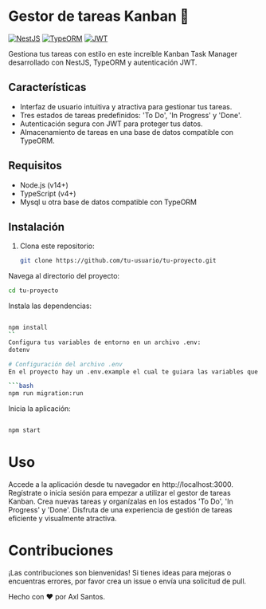 #  Gestor de tareas Kanban 🚀

[![NestJS](https://img.shields.io/badge/NestJS-7.0.0+-red.svg)](https://nestjs.com/)
[![TypeORM](https://img.shields.io/badge/TypeORM-5.0.0+-green.svg)](https://typeorm.io/)
[![JWT](https://img.shields.io/badge/JWT-8.0.0+-blue.svg)](https://jwt.io/)

Gestiona tus tareas con estilo en este increíble Kanban Task Manager desarrollado con NestJS, TypeORM y autenticación JWT.

## Características

- Interfaz de usuario intuitiva y atractiva para gestionar tus tareas.
- Tres estados de tareas predefinidos: 'To Do', 'In Progress' y 'Done'.
- Autenticación segura con JWT para proteger tus datos.
- Almacenamiento de tareas en una base de datos compatible con TypeORM.

## Requisitos

- Node.js (v14+)
- TypeScript (v4+)
- Mysql u otra base de datos compatible con TypeORM

## Instalación

1. Clona este repositorio:

   ```bash
   git clone https://github.com/tu-usuario/tu-proyecto.git
   ```
   
Navega al directorio del proyecto:

```bash
cd tu-proyecto

```

Instala las dependencias:

```bash

npm install
``
Configura tus variables de entorno en un archivo .env:
dotenv

# Configuración del archivo .env
En el proyecto hay un .env.example el cual te guiara las variables que se utilizan.

```bash
npm run migration:run
```
Inicia la aplicación:

```bash

npm start

```
# Uso
Accede a la aplicación desde tu navegador en http://localhost:3000.
Regístrate o inicia sesión para empezar a utilizar el gestor de tareas Kanban.
Crea nuevas tareas y organízalas en los estados 'To Do', 'In Progress' y 'Done'.
Disfruta de una experiencia de gestión de tareas eficiente y visualmente atractiva.

# Contribuciones
¡Las contribuciones son bienvenidas! Si tienes ideas para mejoras o encuentras errores, por favor crea un issue o envía una solicitud de pull.

Hecho con ❤️ por Axl Santos.